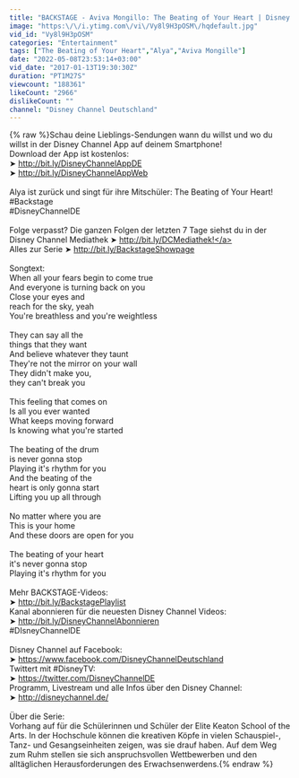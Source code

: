 ```yaml
---
title: "BACKSTAGE - Aviva Mongillo: The Beating of Your Heart | Disney Channel Songs"
image: "https:\/\/i.ytimg.com\/vi\/Vy8l9H3pOSM\/hqdefault.jpg"
vid_id: "Vy8l9H3pOSM"
categories: "Entertainment"
tags: ["The Beating of Your Heart","Alya","Aviva Mongille"]
date: "2022-05-08T23:53:14+03:00"
vid_date: "2017-01-13T19:30:30Z"
duration: "PT1M27S"
viewcount: "188361"
likeCount: "2966"
dislikeCount: ""
channel: "Disney Channel Deutschland"
---
```

{% raw %}Schau deine Lieblings-Sendungen wann du willst und wo du willst in der Disney Channel App auf deinem Smartphone!<br />Download der App ist kostenlos:<br />➤ <a rel="nofollow" target="blank" href="http://bit.ly/DisneyChannelAppDE">http://bit.ly/DisneyChannelAppDE</a><br />➤ <a rel="nofollow" target="blank" href="http://bit.ly/DisneyChannelAppWeb">http://bit.ly/DisneyChannelAppWeb</a> <br /><br />Alya ist zurück und singt für ihre Mitschüler: The Beating of Your Heart!<br />#Backstage<br />#DisneyChannelDE<br /><br />Folge verpasst? Die ganzen Folgen der letzten 7 Tage siehst du in der Disney Channel Mediathek ➤ <a rel="nofollow" target="blank" href="http://bit.ly/DCMediathek!">http://bit.ly/DCMediathek!</a><br />Alles zur Serie ➤ <a rel="nofollow" target="blank" href="http://bit.ly/BackstageShowpage">http://bit.ly/BackstageShowpage</a><br /><br />Songtext:<br />When all your fears begin to come true<br />And everyone is turning back on you<br />Close your eyes and<br />reach for the sky, yeah<br />You're breathless and you're weightless<br /><br />They can say all the<br />things that they want<br />And believe whatever they taunt<br />They're not the mirror on your wall<br />They didn't make you,<br />they can't break you<br /><br />This feeling that comes on<br />Is all you ever wanted<br />What keeps moving forward<br />Is knowing what you're started<br /><br />The beating of the drum<br />is never gonna stop<br />Playing it's rhythm for you<br />And the beating of the<br />heart is only gonna start<br />Lifting you up all through<br /><br />No matter where you are<br />This is your home<br />And these doors are open for you<br /><br />The beating of your heart<br />it's never gonna stop<br />Playing it's rhythm for you<br /><br />Mehr BACKSTAGE-Videos:<br />➤ <a rel="nofollow" target="blank" href="http://bit.ly/BackstagePlaylist">http://bit.ly/BackstagePlaylist</a><br />Kanal abonnieren für die neuesten Disney Channel Videos:<br />➤ <a rel="nofollow" target="blank" href="http://bit.ly/DisneyChannelAbonnieren">http://bit.ly/DisneyChannelAbonnieren</a><br />#DIsneyChannelDE<br /><br />Disney Channel auf Facebook:<br />➤ <a rel="nofollow" target="blank" href="https://www.facebook.com/DisneyChannelDeutschland">https://www.facebook.com/DisneyChannelDeutschland</a><br />Twittert mit #DisneyTV:<br />➤ <a rel="nofollow" target="blank" href="https://twitter.com/DisneyChannelDE">https://twitter.com/DisneyChannelDE</a><br />Programm, Livestream und alle Infos über den Disney Channel:<br />➤ <a rel="nofollow" target="blank" href="http://disneychannel.de/">http://disneychannel.de/</a><br /><br />Über die Serie:<br />Vorhang auf für die Schülerinnen und Schüler der Elite Keaton School of the Arts. In der Hochschule können die kreativen Köpfe in vielen Schauspiel-, Tanz- und Gesangseinheiten zeigen, was sie drauf haben. Auf dem Weg zum Ruhm stellen sie sich anspruchsvollen Wettbewerben und den alltäglichen Herausforderungen des Erwachsenwerdens.{% endraw %}
